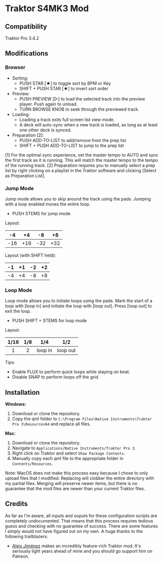 # Traktor S4MK3 Mod

## Compatibility

Traktor Pro 3.4.2

## Modifications

### Browser

- Sorting:
  - PUSH STAR [★] to toggle sort by BPM or Key
  - SHIFT + PUSH STAR [★] to invert sort order
- Preview:
  - PUSH PREVIEW [▷] to load the selected track into the preview player. Push again to unload.
  - TURN BROWSE KNOB to seek through the previewed track.
- Loading:
  - Loading a track exits full screen list view mode.
  - A deck will auto-sync when a new track is loaded, as long as at least one other deck is synced.
- Preparation [2]:
  - PUSH ADD-TO-LIST to add/remove from the prep list
  - SHIFT + PUSH ADD-TO-LIST to jump to the prep list

[1] For the optimal sync experience, set the master tempo to AUTO and sync the first track as it is running. This will match the master tempo to the tempo of the running track.
[2] Preparation requires you to manually select a prep list by right clicking on a playlist in the Traktor software and clicking [Select as Preparation List].

### Jump Mode

Jump mode allows you to skip around the track using the pads.  Jumping with a loop enabled moves the entire loop.

- PUSH STEMS for jump mode

Layout:

|  -4 |  +4 |  -8 |  +8 |
|:---:|:---:|:---:|:---:|
| -16 | +16 | -32 | +32 |

Layout (with SHIFT held):

| -1 | +1 | -2 | +2 |
|:--:|:--:|:--:|:--:|
| -4 | +4 | -8 | +8 |

### Loop Mode

Loop mode allows you to initiate loops using the pads. Mark the start of a loop with [loop in] and initiate the loop with [loop out]. Press [loop out] to exit the loop.

- PUSH SHIFT + STEMS for loop mode

Layout:

| 1/16 | 1/8 |   1/4   |    1/2   |
|:----:|:---:|:-------:|:--------:|
|   1  |  2  | loop in | loop out |

Tips:
- Enable FLUX to perform quick loops while staying on beat.
- Disable SNAP to perform loops off the grid.

## Installation

**Windows:**

1. Download or clone the repository.
2. Copy the qml folder to `C:\Program Files\Native Instruments\Traktor Pro 3\Resources64` and replace all files.

**Mac:**

1. Download or clone the repository.
2. Navigate to `Applications/Native Instruments/Traktor Pro 3`.
3. Right click on Traktor and select `Show Package Contents`.
4. Manually copy each qml file to the appropriate folder in `Contents/Resources`.

Note: MacOS does not make this process easy because I chose to only upload files that I modified. Replacing will clobber the entire directory with my partial files. Merging will preserve newer items, but there is no guarantee that the mod files are newer than your current Traktor files.

## Credits

As far as I'm aware, all inputs and ouputs for these configuration scripts are completely undocumented. That means that this process requires tedious guess and checking with no guarantee of success. There are some features I simply would not have figured out on my own. A huge thanks to the following trailblazers:

- [Aleix Jiménez](https://www.patreon.com/supremeedition) makes an incredibly feature-rich Traktor mod. It's seriously light years ahead of mine and you should go support him on Patreon.
